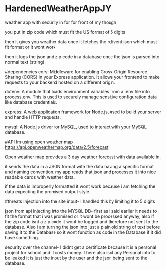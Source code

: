 # HardenedWeatherAppJY
weather app with security in for for front of my though

you put in zip code which must fit the US format of 5 digits 

then it gives you weather data once it fetches the relivent json which must fit format or it wont work

then it logs the json and zip code in a database once the json is parsed into normal text (string) 

#dependencies
cors: Middleware for enabling Cross-Origin Resource Sharing (CORS) in your Express application. It allows your frontend to make requests to your backend hosted on a different origin.

dotenv: A module that loads environment variables from a .env file into process.env. This is used to securely manage sensitive configuration data like database credentials.

express: A web application framework for Node.js, used to build your server and handle HTTP requests.

mysql: A Node.js driver for MySQL, used to interact with your MySQL database.

#API
Im using open weather map https://api.openweathermap.org/data/2.5/forecast

Open weather map provides a 3 day weather forecast with data available in.

it sends the data in a JSON format with the data having a specific format and naming convention. my app reads that json and processes it into nice readable cards with weather data. 

if the data is improperly formatted it wont work because i am fetching the data expecting the promised output style. 

#threats
Injection into the site input- I handled this by limiting it to 5 digits 

json from api injecting into the MYSQL DB- first as i said earlier it needs to fit the format that i was promised or it wont be processed anyway, also if the zip code isnt a zip code it wont be logged
and therefore not sent to the database. Also i am turning the json into just a plain old string of text before saving it to the Database so it wont function as code in the Database if it did have something.

security over the channel- I didnt get a certificate because it is a personal project for school and it costs money. 
There also isnt any Personal info to be leaked it is just the input by the user and the json being sent to the database. 
